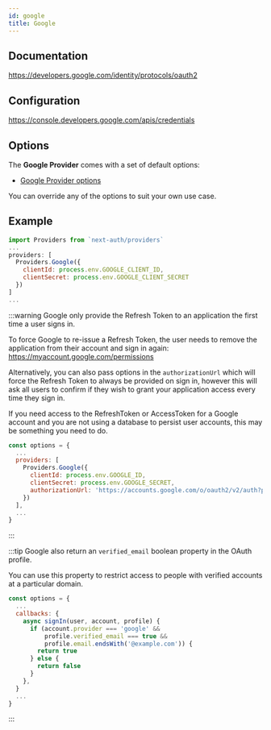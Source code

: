 ```yaml
---
id: google
title: Google
---
```


## Documentation

https://developers.google.com/identity/protocols/oauth2

## Configuration

https://console.developers.google.com/apis/credentials

## Options

The **Google Provider** comes with a set of default options:

- [Google Provider options](https://github.com/nextauthjs/next-auth/blob/ead715219a5d7a6e882a6ba27fa56b03954d062d/src/providers/google.js)

You can override any of the options to suit your own use case.

## Example

```js
import Providers from `next-auth/providers`
...
providers: [
  Providers.Google({
    clientId: process.env.GOOGLE_CLIENT_ID,
    clientSecret: process.env.GOOGLE_CLIENT_SECRET
  })
]
...
```

:::warning
Google only provide the Refresh Token to an application the first time a user signs in.

To force Google to re-issue a Refresh Token, the user needs to remove the application from their account and sign in again:
https://myaccount.google.com/permissions

Alternatively, you can also pass options in the `authorizationUrl` which will force the Refresh Token to always be provided on sign in, however this will ask all users to confirm if they wish to grant your application access every time they sign in.

If you need access to the RefreshToken or AccessToken for a Google account and you are not using a database to persist user accounts, this may be something you need to do.

```js
const options = {
  ...
  providers: [
    Providers.Google({
      clientId: process.env.GOOGLE_ID,
      clientSecret: process.env.GOOGLE_SECRET,
      authorizationUrl: 'https://accounts.google.com/o/oauth2/v2/auth?prompt=consent&access_type=offline&response_type=code',
    })
  ],
  ...
}
```

:::

:::tip
Google also return an `verified_email` boolean property in the OAuth profile.

You can use this property to restrict access to people with verified accounts at a particular domain.

```js
const options = {
  ...
  callbacks: {
    async signIn(user, account, profile) {
      if (account.provider === 'google' &&
          profile.verified_email === true &&
          profile.email.endsWith('@example.com')) {
        return true
      } else {
        return false
      }
    },
  }
  ...
}
```

:::
